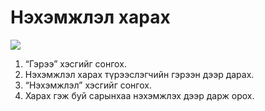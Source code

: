 # Нэхэмжлэл харах

![](<../../img/Нэхэмжлэх харах.gif>)

1. “Гэрээ” хэсгийг сонгох.
2. Нэхэмжлэл харах түрээслэгчийн гэрээн дээр дарах.
3. “Нэхэмжлэл” хэсгийг сонгох.
4. Харах гэж буй сарынхаа нэхэмжлэх дээр дарж орох.
